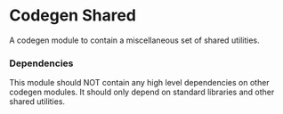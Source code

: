 # Codegen Shared

A codegen module to contain a miscellaneous set of shared utilities.

### Dependencies

This module should NOT contain any high level dependencies on other codegen modules.
It should only depend on standard libraries and other shared utilities.
